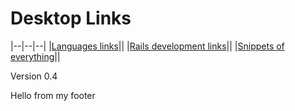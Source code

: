 # Desktop Links

|--|--|--|
|[Languages links](./langs/index.md)||
|[Rails development links](./rails/index.md)||
|[Snippets of everything](./misc/index.md)||

<footer>
<p>Version 0.4</p>Hello from my footer
</footer>

